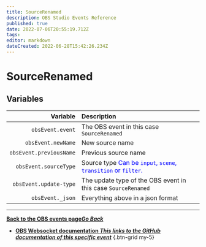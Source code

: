 ```yaml
---
title: SourceRenamed
description: OBS Studio Events Reference
published: true
date: 2022-07-06T20:55:19.712Z
tags:
editor: markdown
dateCreated: 2022-06-28T15:42:26.234Z
---
```


# SourceRenamed

## Variables

| Variable | Description |
|---------:|:------------|
| `obsEvent.event` | The OBS event in this case `SourceRenamed`
| `obsEvent.newName` | New source name
| `obsEvent.previousName` | Previous source name
| `obsEvent.sourceType` | Source type <span style="color:blue">Can be `input`, `scene`, `transition` or `filter`.</span>
| `obsEvent.update-type` | The update type of the OBS event in this case `SourceRenamed`
| `obsEvent._json` | Everything above in a json format

---

 [<i class="mdi mdi-chevron-left"></i>**Back to the OBS events page*Go Back***](/en/Broadcasters/OBS/Events)
- [<i class="mdi mdi-github"></i> **OBS Websocket documentation *This links to the GitHub documentation of this specific event***](https://github.com/obsproject/obs-websocket/blob/4.x-current/docs/generated/protocol.md#sourcerenamed)
{.btn-grid my-5}
